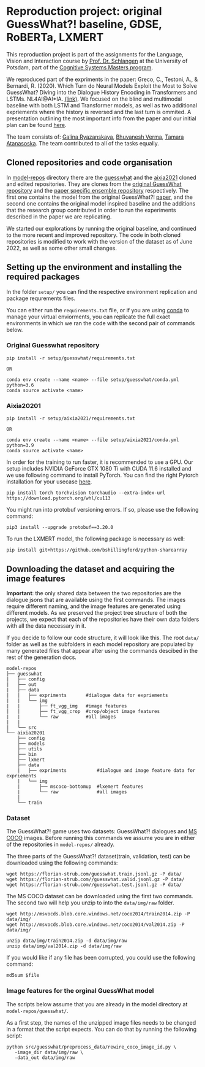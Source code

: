 # Reproduction project: original GuessWhat?! baseline, GDSE, RoBERTa, LXMERT

This reproduction project is part of the assignments for the Language, Vision and Interaction course by [Prof. Dr. Schlangen](https://scholar.google.com/citations?user=QoDgwZYAAAAJ&hl=en) at the University of Potsdam, part of the [Cognitive Systems Masters program](https://www.uni-potsdam.de/de/studium/studienangebot/masterstudium/master-a-z/cognitive-systems).  

We reproduced part of the expriments in the paper: Greco, C., Testoni, A., & Bernardi, R. (2020). Which Turn do Neural Models Exploit the Most to Solve GuessWhat? Diving into the Dialogue History Encoding in Transformers and LSTMs. NL4AI@AI*IA. [(link)](https://github.com/TamaraAtanasoska/dialogue-history/blob/main/project-docs/Greco%2C%20Testoni%2C%20Bernardi_2020.pdf). We focused on the blind and multimodal baseline with both LSTM and Transformer models, as well as two additional expriements where the history is reversed and the last turn is ommited. A presentation outlining the most important info from the paper and our initial plan can be found [here](https://github.com/TamaraAtanasoska/dialogue-history/blob/main/project-docs/Paper%20presentation%20%2B%20replicaition%20plan.pdf).

The team consists of: [Galina Ryazanskaya](https://github.com/flying-bear), [Bhuvanesh Verma](https://github.com/Bhuvanesh-Verma), [Tamara Atanasoska](https://github.com/TamaraAtanasoska). The team contributed to all of the tasks equally. 

## Cloned repositories and code organisation

In [model-repos](model-repos/) directory there are the [guesswhat](model-repos/guesswhat/) and the [aixia2021](model-repos/aixia2021/) cloned and edited repositories. They are clones from the [original GuessWhat repository](https://github.com/GuessWhatGame/guesswhat) and the [paper specific ensemble repository](https://github.com/claudiogreco/aixia2021) respectively. The first one contains the model from the original GuessWhat?! [paper](https://arxiv.org/abs/1611.08481), and the second one contains the original model inspired baseline and the additions that the research group contributed in order to run the experiments described in the paper we are replicating. 

We started our explorations by running the original baseline, and continued to the more recent and improved repository. The code in both cloned repositories is modified to work with the version of the dataset as of June 2022, as well as some other small changes. 

## Setting up the environment and installing the required packages

In the folder ```setup/``` you can find the respective environment replication and package requrements files. 

You can either run the ```requirements.txt``` file, or if you are using [conda](https://docs.conda.io/projects/conda/en/latest/user-guide/tasks/manage-environments.html) to manage your virtual enviorments, you can replicate the full exact environments in which we ran the code with the second pair of commands below. 

### Original Guesswhat repository
```
pip install -r setup/guesswhat/requirements.txt

OR

conda env create --name <name> --file setup/guesswhat/conda.yml python=3.6
conda source activate <name>
```
### Aixia20201
```
pip install -r setup/aixia2021/requirements.txt

OR

conda env create --name <name> --file setup/aixia2021/conda.yml python=3.9
conda source activate <name>
```

In order for the training to run faster, it is recommended to use a GPU. Our setup includes NVIDIA GeForce GTX 1080 Ti with CUDA 11.6 installed and we use following command to install PyTorch. You can find the right Pytorch installation for your usecase [here](https://pytorch.org/get-started/locally/).
```
pip install torch torchvision torchaudio --extra-index-url https://download.pytorch.org/whl/cu113
```

You might run into protobuf versioning errors. If so, please use the following command:
```
pip3 install --upgrade protobuf==3.20.0
```

To run the LXMERT model, the following package is necessary as well:
```
pip install git+https://github.com/bshillingford/python-sharearray
```

## Downloading the dataset and acquiring the image features

**Important**: the only shared data between the two repositories are the dialogue jsons that are available using the first commands. The images require different naming, and the image features are generated using different models. As we preserved the project tree structure of both the projects, we expect that each of the repositories have their own data folders with all the data necessary in it.

If you decide to follow our code structure, it will look like this. The root ```data/``` folder as well as the subfolders in each model repository are populated by many generated files that appear after using the commands descibed in the rest of the generation docs.

```
model-repos
├── guesswhat
|   ├── config         
|   ├── out            
|   ├── data
|   |   ├── expriments       #dialogue data for expriements
|   |   └── img      
|   |       ├── ft_vgg_img   #image features
|   |       ├── ft_vgg_crop  #crop/object image features
|   |       └── raw          #all images
|   |
|   └── src   
└── aixia20201
    ├── config         
    ├── models
    ├── utils
    ├── bin
    ├── lxmert
    ├── data  
    |   ├── expriments           #dialogue and image feature data for expriements
    |   └── img       
    |       ├── mscoco-bottomup  #lxemert features
    |       └── raw              #all images
    |
    └── train 
```

### Dataset

The GuessWhat?! game uses two datasets: GuessWhat?! dialogues and [MS COCO](https://cocodataset.org/#home) images. Before running this commands we assume you are in either of the repositories in ```model-repos/``` already.

The three parts of the GuessWhat?! dataset(train, validation, test) can be downloaded using the following commands: 

```
wget https://florian-strub.com/guesswhat.train.jsonl.gz -P data/
wget https://florian-strub.com//guesswhat.valid.jsonl.gz -P data/
wget https://florian-strub.com//guesswhat.test.jsonl.gz -P data/
```

The MS COCO dataset can be downloaded using the first two commands. The second two will help you unzip to into the ```data/img/raw``` folder. 

```
wget http://msvocds.blob.core.windows.net/coco2014/train2014.zip -P data/img/
wget http://msvocds.blob.core.windows.net/coco2014/val2014.zip -P data/img/

unzip data/img/train2014.zip -d data/img/raw
unzip data/img/val2014.zip -d data/img/raw
```

If you would like if any file has been corrupted, you could use the following command:

```
md5sum $file
```

### Image features for the orginal GuessWhat model

The scripts below assume that you are already in the model directory at ```model-repos/guesswhat/```. 

As a first step, the names of the unzipped image files needs to be changed in a format that the script expects. You can do that by running the following script: 

```
python src/guesswhat/preprocess_data/rewire_coco_image_id.py \ 
   -image_dir data/img/raw \
   -data_out data/img/raw
```


